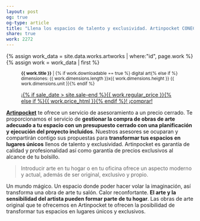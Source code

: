 ```yaml
---
layout: post
og: true
og-type: article
title: "Llena los espacios de talento y exclusividad. Artinpocket CONECTA el TALENTO con tu BOLSILLO con un servicio de asesoramiento a un precio cerrado" 
share: true
work: 2272
---
```


{% assign work_data = site.data.works.artworks | where:"id", page.work %}
{% assign work = work_data | first %}
<figure class="text-center">
	<div class="padding-artwork-container">
		<div class="embed-container embed-container_9-16">
			<core-image sizing="cover" class="core-image-size" preload fade src="{{ work.featured_src }}"></core-image>	
		</div>
	</div>
	<figcaption>
		<p><small><strong>{{ work.title }}</strong> | {% if work.downloadable == true %} digital art{% else if %} dimensiones: {{ work.dimensions.length }}x{{ work.dimensions.height }} {{ work.dimensions.unit }}{% endif %}</small></p>
		<p><a href="{{ work.permalink }}" class="btn btn-primary btn-lg">¡{% if sale_date > site.sale-end %}{{ work.regular_price }}{% else if %}{{ work.price_html }}{% endif %}! ¡comprar! <i class="fa fa-credit-card"></i></a></p>
	</figcaption>
</figure>

**[Artinpocket](http://www.artinpocket.cat/)** te ofrece un servicio de asesoramiento a un precio cerrado. Te proporcionamos el servicio de **gestionar la compra de obras de arte adecuado a tu espacio con un presupuesto cerrado con una planificación y ejecución del proyecto incluidos**. Nuestros asesores se ocuparan y compartirán contigo sus propuestas para **transformar tus espacios en lugares únicos** llenos de talento y exclusividad. Artinpocket es garantía de calidad y profesionalidad así como garantía de precios exclusivos al alcance de tu bolsillo.

>Introducir arte en tu hogar o en tu oficina ofrece un aspecto moderno y actual, además de ser original, exclusivo y propio.

Un mundo mágico. Un espacio donde poder hacer volar la imaginación, así transforma una obra de arte tu salón. Calor reconfortante. **El arte y la sensibilidad del artista pueden formar parte de tu hogar**. Las obras de arte original que te ofrecemos en Artinpocket te ofrecen la posibilidad de transformar tus espacios en lugares únicos y exclusivos. 

